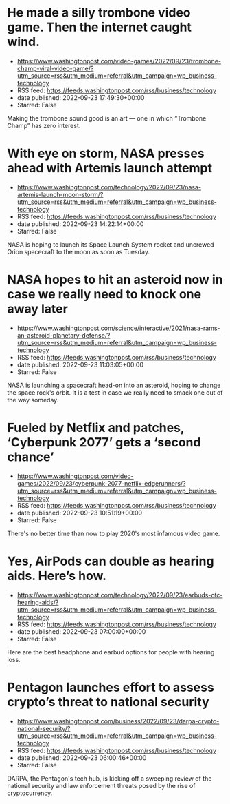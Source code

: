 # He made a silly trombone video game. Then the internet caught wind.
 - https://www.washingtonpost.com/video-games/2022/09/23/trombone-champ-viral-video-game/?utm_source=rss&utm_medium=referral&utm_campaign=wp_business-technology
 - RSS feed: https://feeds.washingtonpost.com/rss/business/technology
 - date published: 2022-09-23 17:49:30+00:00
 - Starred: False

Making the trombone sound good is an art — one in which “Trombone Champ” has zero interest.

# With eye on storm, NASA presses ahead with Artemis launch attempt
 - https://www.washingtonpost.com/technology/2022/09/23/nasa-artemis-launch-moon-storm/?utm_source=rss&utm_medium=referral&utm_campaign=wp_business-technology
 - RSS feed: https://feeds.washingtonpost.com/rss/business/technology
 - date published: 2022-09-23 14:22:14+00:00
 - Starred: False

NASA is hoping to launch its Space Launch System rocket and uncrewed Orion spacecraft to the moon as soon as Tuesday.

# NASA hopes to hit an asteroid now in case we really need to knock one away later
 - https://www.washingtonpost.com/science/interactive/2021/nasa-rams-an-asteroid-planetary-defense/?utm_source=rss&utm_medium=referral&utm_campaign=wp_business-technology
 - RSS feed: https://feeds.washingtonpost.com/rss/business/technology
 - date published: 2022-09-23 11:03:05+00:00
 - Starred: False

NASA is launching a spacecraft head-on into an asteroid, hoping to change the space rock's orbit. It is a test in case we really need to smack one out of the way someday.

# Fueled by Netflix and patches, ‘Cyberpunk 2077’ gets a ‘second chance’
 - https://www.washingtonpost.com/video-games/2022/09/23/cyberpunk-2077-netflix-edgerunners/?utm_source=rss&utm_medium=referral&utm_campaign=wp_business-technology
 - RSS feed: https://feeds.washingtonpost.com/rss/business/technology
 - date published: 2022-09-23 10:51:19+00:00
 - Starred: False

There's no better time than now to play 2020's most infamous video game.

# Yes, AirPods can double as hearing aids. Here’s how.
 - https://www.washingtonpost.com/technology/2022/09/23/earbuds-otc-hearing-aids/?utm_source=rss&utm_medium=referral&utm_campaign=wp_business-technology
 - RSS feed: https://feeds.washingtonpost.com/rss/business/technology
 - date published: 2022-09-23 07:00:00+00:00
 - Starred: False

Here are the best headphone and earbud options for people with hearing loss.

# Pentagon launches effort to assess crypto’s threat to national security
 - https://www.washingtonpost.com/business/2022/09/23/darpa-crypto-national-security/?utm_source=rss&utm_medium=referral&utm_campaign=wp_business-technology
 - RSS feed: https://feeds.washingtonpost.com/rss/business/technology
 - date published: 2022-09-23 06:00:46+00:00
 - Starred: False

DARPA, the Pentagon's tech hub, is kicking off a sweeping review of the national security and law enforcement threats posed by the rise of cryptocurrency.
